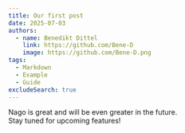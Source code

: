 ```yaml
---
title: Our first post
date: 2025-07-03
authors:
  - name: Benedikt Dittel
    link: https://github.com/Bene-D
    image: https://github.com/Bene-D.png
tags:
  - Markdown
  - Example
  - Guide
excludeSearch: true
---
```


Nago is great and will be even greater in the future.\
Stay tuned for upcoming features!
